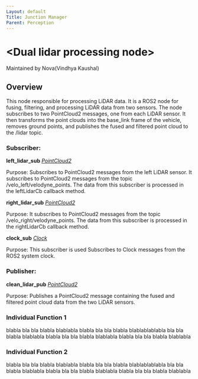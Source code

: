```yaml
---
Layout: default
Title: Junction Manager
Parent: Perception
---
```

# \<Dual lidar processing node\> 


Maintained by Nova(Vindhya Kaushal)

## Overview

This node responsible for processing LiDAR data. It is a ROS2 node for fusing, filtering, and processing LiDAR data from two sensors. The node subscribes to two PointCloud2 messages, one from each LiDAR sensor. It then transforms the point clouds into the base_link frame of the vehicle, removes ground points, and publishes the fused and filtered point cloud to the /lidar topic.

### Subscriber:

**left_lidar_sub** [*PointCloud2*](https://docs.ros2.org/foxy/api/nav_msgs/msg/Pointcloud2.html)

Purpose: Subscribes to PointCloud2 messages from the left LiDAR sensor. It subscribes to PointCloud2 messages from the topic /velo_left/velodyne_points. The data from this subscriber is processed in the leftLidarCb callback method. 


**right_lidar_sub** [*PointCloud2*](https://docs.ros2.org/foxy/api/nav_msgs/msg/Pointcloud2.html)

Purpose: It subscribes to PointCloud2 messages from the topic /velo_right/velodyne_points. The data from this subscriber is processed in the rightLidarCb callback method.


**clock_sub** [*Clock*](https://docs.ros2.org/foxy/api/nav_msgs/msg/Clock.html)

Purpose: This subscriber is used Subscribes to Clock messages from the ROS2 system clock.


### Publisher:

**clean_lidar_pub** [*PointCloud2*](https://docs.ros2.org/foxy/api/nav_msgs/msg/Pointcloud2.html)

Purpose: Publishes a PointCloud2 message containing the fused and filtered point cloud data from the two LiDAR sensors.



### Individual Function 1

blabla bla bla blabla blablabla blabla bla bla blabla blablablablabla bla bla blabla blablabla blabla bla bla blabla blablabla blabla bla bla blabla blablabla

### Individual Function 2

blabla bla bla blabla blablabla blabla bla bla blabla blablablablabla bla bla blabla blablabla blabla bla bla blabla blablabla blabla bla bla blabla blablabla
